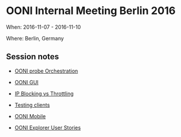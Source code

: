 # OONI Internal Meeting Berlin 2016

When: 2016-11-07 - 2016-11-10

Where: Berlin, Germany

## Session notes

* [OONI probe Orchestration](session-ooni-orchestration.md)

* [OONI GUI](session-ooni-gui.md)

* [IP Blocking vs Throttling](session-ip-blocking-vs-throttling.md)

* [Testing clients](session-testing-clients.md)

* [OONI Mobile](session-ooni-mobile.md)

* [OONI Explorer User Stories](explorer-users-stories.md)
